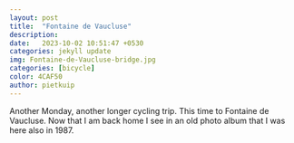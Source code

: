 ```yaml
---
layout: post
title:  "Fontaine de Vaucluse"
description:
date:   2023-10-02 10:51:47 +0530
categories: jekyll update
img: Fontaine-de-Vaucluse-bridge.jpg
categories: [bicycle]
color: 4CAF50
author: pietkuip
---
```


Another Monday, another longer cycling trip. This time to Fontaine de Vaucluse. Now that I am back home I see in an old photo
album that I was here also in 1987.
